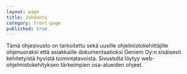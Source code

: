 ```yaml
---
layout: page
title: Johdanto
category: front-page
published: true
---
```


Tämä ohjesivusto on tarkoitettu sekä uusille ohjelmistokehittäjille ohjenuoraksi että asiakkaille dokumentaatioksi Geniem Oy:n sisäisesti kehitetyistä hyvistä toimintatavoista. Sivustolta löytyy web-ohjelmistokehityksen tärkeimpien osa-alueiden ohjeet.
